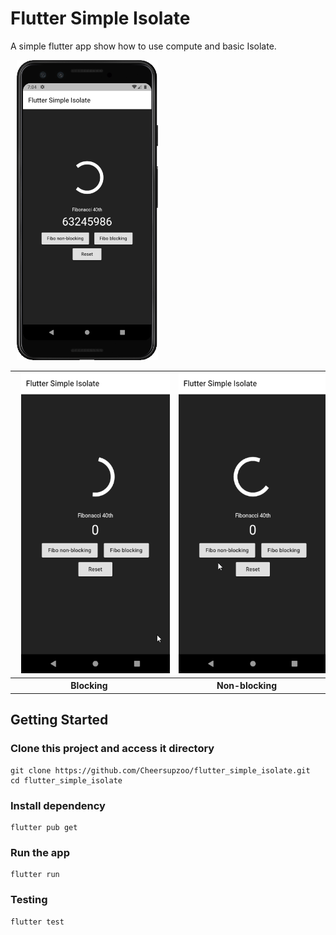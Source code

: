 # Flutter Simple Isolate

A simple flutter app show how to use compute and basic Isolate.

 <p float="left">
  <img hspace="10" src="docs/screenshot1.png" alt="screenshot with pixel3" height=480>

</p>

<table >
  
  <tr>
    <th><img hspace="10" src="docs/fibo_blocking.gif" height=480></th>
    <th><img hspace="10" src="docs/fibo_nonblocking.gif" height=480></th>
  </tr>
  <tr>
    <th>Blocking</th>
    <th>Non-blocking</th>
  </tr>
</table >

## Getting Started

### Clone this project and access it directory

```
git clone https://github.com/Cheersupzoo/flutter_simple_isolate.git
cd flutter_simple_isolate
```

### Install dependency

```
flutter pub get
```

### Run the app

```
flutter run
```


### Testing

```
flutter test
```
